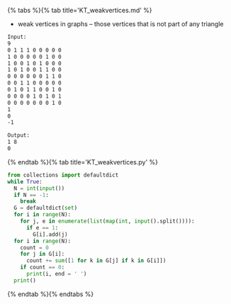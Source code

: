 {% tabs %}{% tab title='KT_weakvertices.md' %}

* weak vertices in graphs – those vertices that is not part of any triangle

```txt
Input:
9
0 1 1 1 0 0 0 0 0
1 0 0 0 0 0 1 0 0
1 0 0 1 0 1 0 0 0
1 0 1 0 0 1 1 0 0
0 0 0 0 0 0 1 1 0
0 0 1 1 0 0 0 0 0
0 1 0 1 1 0 0 1 0
0 0 0 0 1 0 1 0 1
0 0 0 0 0 0 0 1 0
1
0
-1

Output:
1 8
0
```

{% endtab %}{% tab title='KT_weakvertices.py' %}

```py
from collections import defaultdict
while True:
  N = int(input())
  if N == -1:
    break
  G = defaultdict(set)
  for i in range(N):
    for j, e in enumerate(list(map(int, input().split()))):
      if e == 1:
        G[i].add(j)
  for i in range(N):
    count = 0
    for j in G[i]:
      count += sum([1 for k in G[j] if k in G[i]])
    if count == 0:
      print(i, end = ' ')
  print()
```

{% endtab %}{% endtabs %}

